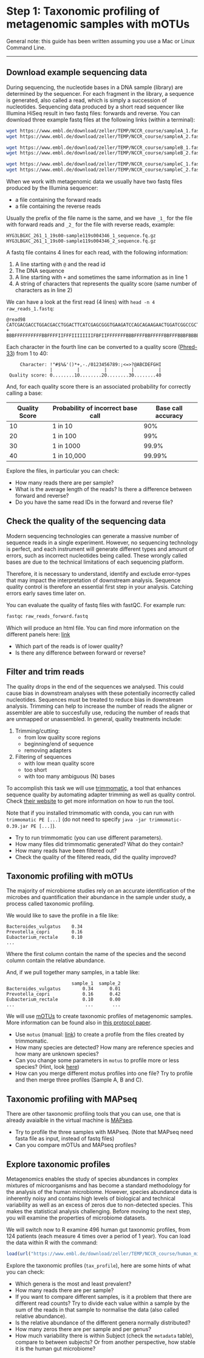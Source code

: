 # Step 1: Taxonomic profiling of metagenomic samples with mOTUs

General note: this guide has been written assuming you use a Mac or Linux Command Line.

---

## Download example sequencing data

During sequencing, the nucleotide bases in a DNA sample (library) are determined by the sequencer. For each fragment in the library, a sequence is generated, also called a read, which is simply a succession of nucleotides.
Sequencing data produced by a short read sequencer like Illumina HiSeq result in two fastq files: forwards and reverse. You can download three example fastq files at the following links (within a terminal):

```bash
wget https://www.embl.de/download/zeller/TEMP/NCCR_course/sampleA_1.fastq
wget https://www.embl.de/download/zeller/TEMP/NCCR_course/sampleA_2.fastq

wget https://www.embl.de/download/zeller/TEMP/NCCR_course/sampleB_1.fastq
wget https://www.embl.de/download/zeller/TEMP/NCCR_course/sampleB_2.fastq

wget https://www.embl.de/download/zeller/TEMP/NCCR_course/sampleC_1.fastq
wget https://www.embl.de/download/zeller/TEMP/NCCR_course/sampleC_2.fastq
```


When we work with metagenomic data we usually have two fastq files produced by
the Illumina sequencer:
- a file containing the forward reads
- a file containing the reverse reads

Usually the prefix of the file name is the same, and we have `_1_` for the file
with forward reads and `_2_` for the file with reverse reads, example:
```
HYG3LBGXC_261_1_19s00-sample119s004346_1_sequence.fq.gz
HYG3LBGXC_261_1_19s00-sample119s004346_2_sequence.fq.gz
```

A fastq file contains 4 lines for each read, with the following information:
  
 1. A line starting with `@` and the read id
 2. The DNA sequence
 3. A line starting with `+` and sometimes the same information as in line 1
 4. A string of characters that represents the quality score (same number of characters as in line 2)

We can have a look at the first read (4 lines) with `head -n 4 raw_reads_1.fastq`:
```
@read98
CATCGACGACCTGGACGACCTGGACTTCATCGAGCGGGTGAAGATCCAGCAGAAGAACTGGATCGGCCGCTCCACCGGTGCCGAGGTCACCTTCAAGGCC
+
BBBFFFFFFFFFFBBFFFFIIFFFIIIIIIIIFBFIIFFFFFFFBBBFFFFBBFFFFFBBFFFBBBFBBBBFBBFBFFBBFFF0<B7BBFBB<BBFBBBF
```

Each character in the fourth line can be converted to a quality score ([Phred-33](https://support.illumina.com/help/BaseSpace_OLH_009008/Content/Source/Informatics/BS/QualityScoreEncoding_swBS.htm)) from 1 to 40:
```
     Character: !"#$%&'()*+,-./0123456789:;<=>?@ABCDEFGHI
                |         |         |         |         |
 Quality score: 0........10........20........30........40 
```

And, for each quality score there is an associated probability for correctly calling a base:

| Quality Score | Probability of incorrect base call | Base call accuracy |
| ------ | ------ | ------ | 
| 10 | 1 in 10 | 90% |
| 20 | 1 in 100 | 99% |
| 30 | 1 in 1000 | 99.9% |
| 40 | 1 in 10,000 | 99.99% |




Explore the files, in particular you can check:

- How many reads there are per sample?
- What is the average length of the reads? Is there a difference between forward and reverse?
- Do you have the same read IDs in the forward and reverse file? 










## Check the quality of the sequencing data

Modern sequencing technologies can generate a massive number of sequence reads in a single experiment. However, no sequencing technology is perfect, and each instrument will generate different types and amount of errors, such as incorrect nucleotides being called. These wrongly called bases are due to the technical limitations of each sequencing platform.

Therefore, it is necessary to understand, identify and exclude error-types that may impact the interpretation of downstream analysis. Sequence quality control is therefore an essential first step in your analysis. Catching errors early saves time later on.

You can evaluate the quality of fastq files with fastQC. For example run:

```bash
fastqc raw_reads_forward.fastq
```

Which will produce an html file. You can find more information on the different panels here: [link](https://www.bioinformatics.babraham.ac.uk/projects/fastqc/Help/3%20Analysis%20Modules/)

- Which part of the reads is of lower quality?
- Is there any difference between forward or reverse?





## Filter and trim reads

The quality drops in the end of the sequences we analysed. This could cause bias in downstream analyses with these potentially incorrectly called nucleotides. Sequences must be treated to reduce bias in downstream analysis. Trimming can help to increase the number of reads the aligner or assembler are able to succesfully use, reducing the number of reads that are unmapped or unassembled. In general, quality treatments include:

1. Trimming/cutting: 
   - from low quality score regions
   - beginning/end of sequence
   - removing adapters
2. Filtering of sequences
   - with low mean quality score
   - too short
   - with too many ambiguous (N) bases

To accomplish this task we will use [trimmomatic](http://www.usadellab.org/cms/?page=trimmomatic), a tool that enhances sequence quality by automating adapter trimming as well as quality control. Check [their website](http://www.usadellab.org/cms/?page=trimmomatic) to get more information on how to run the tool.

Note that if you installed trimmomatic with conda, you can run with `trimmomatic PE [...]` (do not need to specify `java -jar trimmomatic-0.39.jar PE [...]`).

- Try to run trimmomatic (you can use different parameters).
- How many files did trimmomatic generated? What do they contain?
- How many reads have been filtered out?
- Check the quality of the filtered reads, did the quality improved?








## Taxonomic profiling with mOTUs

The majority of microbiome studies rely on an accurate identification of the microbes and quantification their abundance in the sample under study, a process called taxonomic profiling.

We would like to save the profile in a file like:
```
Bacteroides_vulgatus    0.34
Prevotella_copri        0.16
Eubacterium_rectale     0.10
...
```

Where the first column contain the name of the species and the second column contain the relative abundance.

And, if we pull together many samples, in a table like:
```
                        sample_1  sample_2
Bacteroides_vulgatus        0.34      0.01
Prevotella_copri            0.16      0.42
Eubacterium_rectale         0.10      0.00
...                          ...       ...
```


We will use [mOTUs](https://github.com/motu-tool/mOTUs) to create taxonomic profiles of metagenomic samples.
More information can be found also in [this protocol paper](https://currentprotocols.onlinelibrary.wiley.com/doi/full/10.1002/cpz1.218).

- Use `motus` (manual: [link](https://github.com/motu-tool/mOTUs_v2#simple-examples)) to create a profile from the files created by trimmomatic.
- How many species are detected? How many are reference species and how many are unknown species?
- Can you change some parameters in `motus` to profile more or less species? (Hint, look [here](https://github.com/motu-tool/mOTUs/wiki/Increase-precision-or-recall))
- How can you merge different motus profiles into one file? Try to profile and then merge three profiles (Sample A, B and C).






## Taxonomic profiling with MAPseq

There are other taxonomic profiling tools that you can use, one that is already avaialble in the virtual machine is [MAPseq](https://github.com/jfmrod/MAPseq).

- Try to profile the three samples with MAPseq. (Note that MAPseq need fasta file as input, instead of fastq files)
- Can you compare mOTUs and MAPseq profiles?








## Explore taxonomic profiles

Metagenomics enables the study of species abundances in complex mixtures of microorganisms and has become a standard methodology for the analysis of the human microbiome. However, species abundance data is inherently noisy and contains high levels of biological and technical variability as well as an excess of zeros due to non-detected species. This makes the statistical analysis challenging. Before moving to the next step, you will examine the properties of microbiome datasets.


We will switch now to R examine 496 human gut taxonomic profiles, from 124 patients (each measure 4 times over a period of 1 year). You can load the data within R with the command:
```R
load(url("https://www.embl.de/download/zeller/TEMP/NCCR_course/human_microbiome_dataset.Rdata"))
```

Explore the taxonomic profiles (`tax_profile`), here are some hints of what you can check:

- Which genera is the most and least prevalent?
- How many reads there are per sample?
- If you want to compare different samples, is it a problem that there are different read counts? Try to divide each value within a sample by the sum of the reads in that sample to normalise the data (also called relative abundance).
- Is the relative abundance of the different genera normally distributed?
- How many zeros there are per sample and per genus?
- How much variability there is within Subject (check the `metadata` table), compare to between subjects? Or from another perspective, how stable it is the human gut microbiome?
